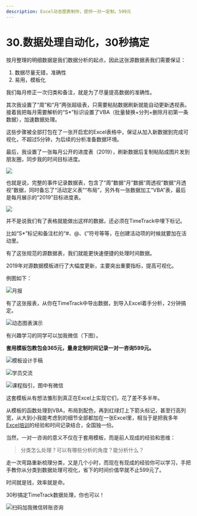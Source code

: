 ```yaml
---
description: Excel动态图表制作，提供一对一定制，599元
---
```


# 30.数据处理自动化，30秒搞定

按月整理的明细数据是我们数据分析的起点，因此这张源数据表我们需要保证：

1. 数据尽量无错，准确性
2. 易用，模板化

我们每月修正一次归类和备注，就是为了尽量提高数据的准确性。

其次我设置了“周”和“月”两张超级表，只需要粘贴数据刷新就能自动更新透视表。接着我把每月需要解析的“S\*”标识设置了VBA（批量替换+分列+删除月初第一条数据），加速数据处理。

这些步骤被全部打包在了一张开启宏的Excel表格中，保证从加入新数据到完成可视化，不超过5分钟，为后续的分析准备数据环境。

最后，我设置了一张每月公开的进度表（2019），刷新数据后复制粘贴成图片发到朋友圈，同步我的时间目标进度。

![](../.gitbook/assets/tu-pian%20%28109%29.png)

也就是说，完整的事件记录数据表，包含了“周”数据“月”数据“周透视”数据“月透视”数据，同时备忘了“活动定义表”“布局”，另外有一张数据加工“VBA”表，最后是每月展示的“2019”目标进度表。

![](../.gitbook/assets/tu-pian%20%2827%29.png)

并不是说我们有了表格就能做出这样的数据，还必须在TimeTrack中埋下标记。

比如“S\*”标记和备注栏的“\#、@、《”符号等等，在创建活动项的时候就要加在活动里。

有了这张规范的源数据表，我们就能更快速便捷的处理时间数据。

2019年对源数据模板进行了大幅度更新，主要突出重要指标，提高可视化。

例图如下：

![&#x6708;&#x62A5;](../.gitbook/assets/tu-pian%20%28153%29.png)

有了这张报表，从你在TimeTrack中导出数据，到导入Excel着手分析，2分钟搞定。

![&#x52A8;&#x6001;&#x56FE;&#x8868;&#x6F14;&#x793A;](../.gitbook/assets/tu-pian%20%282%29.png)

有兴趣学习的同学可以加我微信（下图）。

**套用模板包教包会365元，量身定制时间记录一对一咨询599元。**

![&#x6A21;&#x677F;&#x8BBE;&#x8BA1;&#x624B;&#x7A3F;](../.gitbook/assets/qq-tu-pian-20190818164345.jpg)

![&#x5B66;&#x5458;&#x4EA4;&#x6D41;](../.gitbook/assets/tu-pian%20%28161%29.png)

![&#x8BFE;&#x7A0B;&#x6307;&#x5F15;&#xFF0C;&#x56FE;&#x4E2D;&#x6709;&#x5FAE;&#x4FE1;](../.gitbook/assets/tu-pian%20%2821%29.png)

这套模板从有想法雏形到真正在Excel上实现它们，花了差不多半年。

从模板的函数处理到VBA，布局到配色，再到红绿灯上下箭头标记，甚至行高列宽，从大到小我能考虑到的细节全部都加在一张Excel里，相当于是把我多年[Excel培训](https://www.aikewang.com/course/14)的经验和时间记录结合，全国独一份。

当然，一对一咨询的意义不仅在于套用模板，而是前人现成的经验和思维：

> 分类怎么处理？可以有哪些分析的角度？能分析什么？

走一次弯路重新梳理分类，又是几个小时，而现在有现成的经验你可以学习，手把手教你从分类到数据处理可视化，省下的时间价值早就不止599元了。

时间就是钱，效率就是命。

30秒搞定TimeTrack数据处理，你也可以！

![&#x626B;&#x7801;&#x52A0;&#x6211;&#x5FAE;&#x4FE1;&#x8F6C;&#x8D26;&#x54A8;&#x8BE2;](../.gitbook/assets/qq-tu-pian-20190808222518.jpg)

